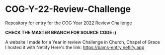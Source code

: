 # COG-Y-22-Review-Challenge
Repository for entry for the COG Year 2022 Review Challenge

**CHECK THE MASTER BRANCH FOR SOURCE CODE :)**


A website I made for a Year in review Challenge in Church, Chapel of Grace
I hosted it with Netlify
Here's the link: https://bams-entry.netlify.app
